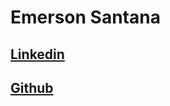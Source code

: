 # Emerson Santana

## [Linkedin](https://www.linkedin.com/in/emerson-santana-dev/)
## [Github](https://github.com/ESSantana)

